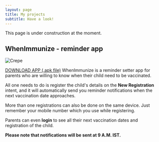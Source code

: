 ```yaml
---
layout: page
title: My projects
subtitle: Have a look!
---
```


This page is under construction at the moment. 

## WhenImmunize - reminder app

![Crepe](http://s3-media3.fl.yelpcdn.com/bphoto/cQ1Yoa75m2yUFFbY2xwuqw/348s.jpg)

[DOWNLOAD APP (.apk file)](https://drive.google.com)
WhenImmunize is a reminder setter app for parents who are willing to know when their child need to be vaccinated.

All one needs to do is register the child's details on the **New Registration** intent, and it will automatically send you reminder notifications when the next vaccination date approaches.

More than one registrations can also be done on the same device. Just remember your mobile number which you use while registering.

Parents can even **login** to see all their next vaccination dates and registration of the child.

**Please note that notifications will be sent at 9 A.M. IST.**

